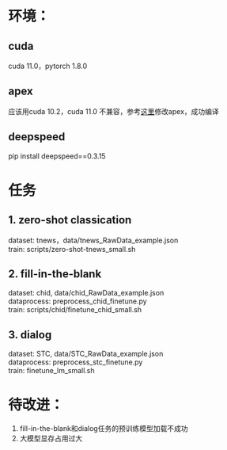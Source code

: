# 环境：
## cuda
cuda 11.0，pytorch 1.8.0
## apex
应该用cuda 10.2，cuda 11.0 不兼容，参考[这里](https://zhuanlan.zhihu.com/p/80386137)修改apex，成功编译
## deepspeed
pip install deepspeed==0.3.15

# 任务
## 1. zero-shot classication
dataset: tnews，data/tnews_RawData_example.json  
train: scripts/zero-shot-tnews_small.sh  
## 2. fill-in-the-blank
dataset: chid, data/chid_RawData_example.json  
dataprocess: preprocess_chid_finetune.py  
train: scripts/chid/finetune_chid_small.sh  
## 3. dialog
dataset: STC, data/STC_RawData_example.json  
dataprocess: preprocess_stc_finetune.py  
train: finetune_lm_small.sh  

# 待改进：
1.  fill-in-the-blank和dialog任务的预训练模型加载不成功
2. 大模型显存占用过大
